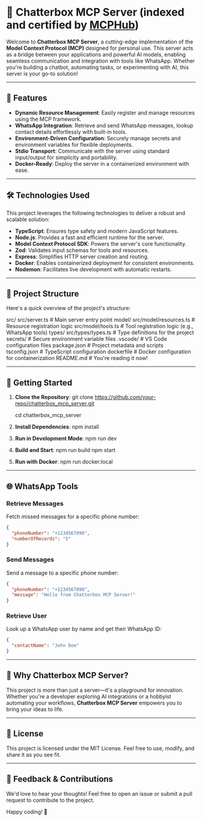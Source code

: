 # 🚀 Chatterbox MCP Server (indexed and certified by [MCPHub](https://mcphub.com/mcp-servers/Ruandv/chatterbox_mcp_server))

Welcome to **Chatterbox MCP Server**, a cutting-edge implementation of the **Model Context Protocol (MCP)** designed for personal use. This server acts as a bridge between your applications and powerful AI models, enabling seamless communication and integration with tools like WhatsApp. Whether you're building a chatbot, automating tasks, or experimenting with AI, this server is your go-to solution!

---

## 🌟 Features

- **Dynamic Resource Management**: Easily register and manage resources using the MCP framework.
- **WhatsApp Integration**: Retrieve and send WhatsApp messages, lookup contact details effortlessly with built-in tools.
- **Environment-Driven Configuration**: Securely manage secrets and environment variables for flexible deployments.
- **Stdio Transport**: Communicate with the server using standard input/output for simplicity and portability.
- **Docker-Ready**: Deploy the server in a containerized environment with ease.

---

## 🛠️ Technologies Used

This project leverages the following technologies to deliver a robust and scalable solution:

- **TypeScript**: Ensures type safety and modern JavaScript features.
- **Node.js**: Provides a fast and efficient runtime for the server.
- **Model Context Protocol SDK**: Powers the server's core functionality.
- **Zod**: Validates input schemas for tools and resources.
- **Express**: Simplifies HTTP server creation and routing.
- **Docker**: Enables containerized deployment for consistent environments.
- **Nodemon**: Facilitates live development with automatic restarts.

---

## 📂 Project Structure

Here's a quick overview of the project's structure:

src/
    src/server.ts          # Main server entry point
    model/
        src/model/resources.ts   # Resource registration logic
        src/model/tools.ts       # Tool registration logic (e.g., WhatsApp tools)
    types/
        src/types/types.ts       # Type definitions for the project
secrets/               # Secure environment variable files
.vscode/               # VS Code configuration files
package.json           # Project metadata and scripts
tsconfig.json          # TypeScript configuration
dockerfile             # Docker configuration for containerization
README.md              # You're reading it now!

---

## 🚀 Getting Started

1. **Clone the Repository**:
   git clone https://github.com/your-repo/chatterbox_mcp_server.git
   
   cd chatterbox_mcp_server

2. **Install Dependencies**:
   npm install

3. **Run in Development Mode**:
   npm run dev

4. **Build and Start**:
   npm run build
   npm start

5. **Run with Docker**:
   npm run docker:local

---

## 🌐 WhatsApp Tools

### Retrieve Messages
Fetch missed messages for a specific phone number:
```json
{
  "phoneNumber": "+1234567890",
  "numberOfRecords": "5"
}
```

### Send Messages
Send a message to a specific phone number:
```json
{
  "phoneNumber": "+1234567890",
  "message": "Hello from Chatterbox MCP Server!"
}
```

### Retrieve User
Look up a WhatsApp user by name and get their WhatsApp ID:
```json
{
  "contactName": "John Doe"
}
```

---

## 🤖 Why Chatterbox MCP Server?

This project is more than just a server—it's a playground for innovation. Whether you're a developer exploring AI integrations or a hobbyist automating your workflows, **Chatterbox MCP Server** empowers you to bring your ideas to life.

---

## 📜 License

This project is licensed under the MIT License. Feel free to use, modify, and share it as you see fit.

---

## 💬 Feedback & Contributions

We'd love to hear your thoughts! Feel free to open an issue or submit a pull request to contribute to the project.

Happy coding! 🎉
